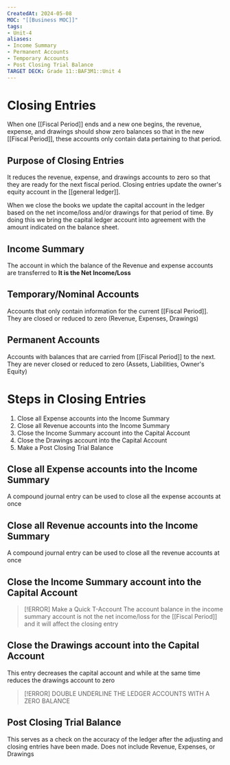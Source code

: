 ```yaml
---
CreatedAt: 2024-05-08
MOC: "[[Business MOC]]"
tags:
- Unit-4
aliases:
- Income Summary
- Permanent Accounts
- Temporary Accounts
- Post Closing Trial Balance
TARGET DECK: Grade 11::BAF3M1::Unit 4
---
```


# Closing Entries
When one [[Fiscal Period]] ends and a new one begins, the revenue, expense, and drawings should show zero balances so that in the new [[Fiscal Period]], these accounts only contain data pertaining to that period.

## Purpose of Closing Entries
It reduces the revenue, expense, and drawings accounts to zero so that they are ready for the next fiscal period.
Closing entries update the owner's equity account in the [[general ledger]].
<!--ID: 1715177054134-->


When we close the books we update the capital account in the ledger based on the net income/loss and/or drawings for that period of time. By doing this we bring the capital ledger account into agreement with the amount indicated on the balance sheet.

## Income Summary
The account in which the balance of the Revenue and expense accounts are transferred to
**It is the Net Income/Loss**
<!--ID: 1715177054146-->


## Temporary/Nominal Accounts
Accounts that only contain information for the current [[Fiscal Period]]. They are closed or reduced to zero
(Revenue, Expenses, Drawings)
<!--ID: 1715177117941-->

## Permanent Accounts
Accounts with balances that are carried from [[Fiscal Period]] to the next. They are never closed or reduced to zero
(Assets, Liabilities, Owner's Equity)
<!--ID: 1715254866862-->


# Steps in Closing Entries
1. Close all Expense accounts into the Income Summary
2. Close all Revenue accounts into the Income Summary
3. Close the Income Summary account into the Capital Account
4. Close the Drawings account into the Capital Account
5. Make a Post Closing Trial Balance
<!--ID: 1715177054153-->



## Close all Expense accounts into the Income Summary
A compound journal entry can be used to close all the expense accounts at once
## Close all Revenue accounts into the Income Summary
A compound journal entry can be used to close all the revenue accounts at once
## Close the Income Summary account into the Capital Account

> [!ERROR] Make a Quick T-Account
>  The account balance in the income summary account is not the net income/loss for the [[Fiscal Period]] and it will affect the closing entry


## Close the Drawings account into the Capital Account
This entry decreases the capital account and while at the same time reduces the drawings account to zero

> [!ERROR] DOUBLE UNDERLINE THE LEDGER ACCOUNTS WITH A ZERO BALANCE


## Post Closing Trial Balance
This serves as a check on the accuracy of the ledger after the adjusting and closing entries have been made.
Does not include Revenue, Expenses, or Drawings
<!--ID: 1715255845188-->
